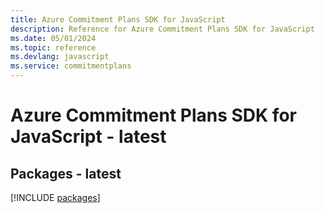 ```yaml
---
title: Azure Commitment Plans SDK for JavaScript
description: Reference for Azure Commitment Plans SDK for JavaScript
ms.date: 05/01/2024
ms.topic: reference
ms.devlang: javascript
ms.service: commitmentplans
---
```

# Azure Commitment Plans SDK for JavaScript - latest
## Packages - latest
[!INCLUDE [packages](commitment-plans-index.md)]